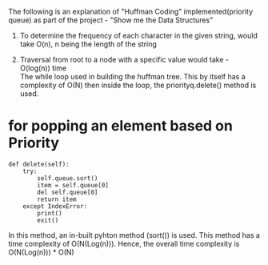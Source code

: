 The following is an explanation of "Huffman Coding" implemented(priority queue) as part of the project - "Show me the Data Structures"

1)  To determine the frequency of each character in the given string, would take O(n), n being the length of the string

2)  Traversal from root to a node with a specific value would take - O(log(n)) time  
    The while loop  used in building the huffman tree. This by itself has a complexity of O(N) then inside the loop, the priorityq.delete() method is used. 


  # for popping an element based on Priority
    def delete(self):
        try:
            self.queue.sort()
            item = self.queue[0]
            del self.queue[0]
            return item
        except IndexError:
            print()
            exit()
  In this method, an in-built pyhton method (sort()) is used. This method has a time complexity of O(N(Log(n))). Hence, the overall time complexity is O(N(Log(n))) * O(N)
  